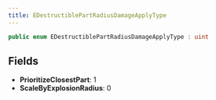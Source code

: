 ```yaml
---
title: EDestructiblePartRadiusDamageApplyType
---
```


```csharp
public enum EDestructiblePartRadiusDamageApplyType : uint
```

## Fields

- **PrioritizeClosestPart**: 1
- **ScaleByExplosionRadius**: 0

